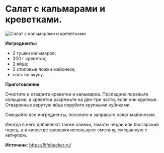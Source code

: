 # Салат с кальмарами и креветками.

![Салат с кальмарами и креветками](/images/Kulinar/Salad/salat-kalmar-krevet.jpg 'Салат с кальмарами и креветками')

**Ингредиенты:**

- 2 тушки кальмаров;
- 200 г креветок;
- 2 яйца;
- 2 столовые ложки майонеза;
- соль по вкусу.

**Приготовление**

Очистите и отварите креветки и кальмаров. Последних порежьте кольцами, а креветки разрежьте на две-три части, если они крупные. Отваренные вкрутую яйца порубите крупными кубиками.

Смешайте все ингредиенты, посолите и заправьте салат майонезом.

Иногда в него добавляют также оливки, томаты черри или болгарский перец, а в качестве заправки используют сметану, смешанную с кетчупом.

**Источник**: https://lifehacker.ru/
